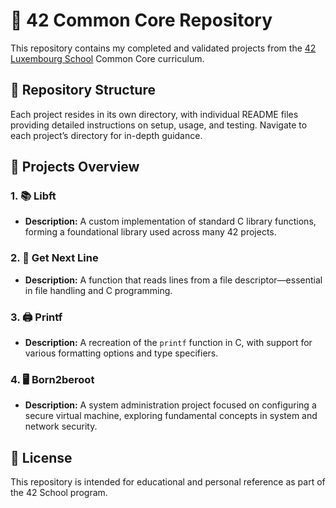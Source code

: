 
# 🌟 42 Common Core Repository

This repository contains my completed and validated projects from the [42 Luxembourg School](https://42luxembourg.lu/fr/accueil/) Common Core curriculum.

## 📁 Repository Structure

Each project resides in its own directory, with individual README files providing detailed instructions on setup, usage, and testing. Navigate to each project’s directory for in-depth guidance.

## 📜 Projects Overview

### 1. 📚 **Libft**
   - **Description:** A custom implementation of standard C library functions, forming a foundational library used across many 42 projects.

### 2. 📄 **Get Next Line**
   - **Description:** A function that reads lines from a file descriptor—essential in file handling and C programming.

### 3. 🖨️ **Printf**
   - **Description:** A recreation of the `printf` function in C, with support for various formatting options and type specifiers.

### 4. 🖥️ **Born2beroot**
   - **Description:** A system administration project focused on configuring a secure virtual machine, exploring fundamental concepts in system and network security.

## 📜 License

This repository is intended for educational and personal reference as part of the 42 School program.

